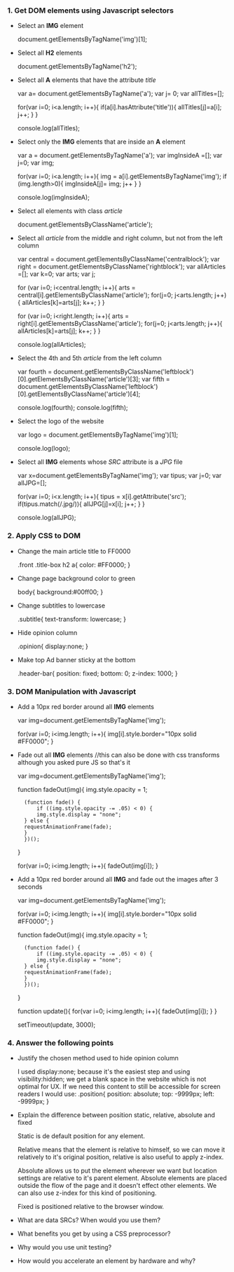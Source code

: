 ### 1. Get DOM elements using Javascript selectors

* Select an __IMG__ element

	document.getElementsByTagName('img')[1];

* Select all __H2__ elements

	document.getElementsByTagName('h2');
	
* Select all __A__ elements that have the attribute _title_

	var a= document.getElementsByTagName('a');
	var j= 0;
	var allTitles=[];

	for(var i=0; i<a.length; i++){
		if(a[i].hasAttribute('title')){
	  		allTitles[j]=a[i];
	  		j++;
		}
	}

	console.log(allTitles);
	
* Select only the __IMG__ elements that are inside an __A__ element

	var a = document.getElementsByTagName('a');
	var imgInsideA =[];
	var j=0;
	var img;

	for(var i=0; i<a.length; i++){
		img = a[i].getElementsByTagName('img');
		if (img.length>0){
			imgInsideA[j]= img;
			j++
		}
	}

	console.log(imgInsideA);
	
* Select all elements with class _article_

	document.getElementsByClassName('article');
	
* Select all _article_ from the middle and right column, but not from the left column
	
	var central = document.getElementsByClassName('centralblock');
	var right = document.getElementsByClassName('rightblock');
	var allArticles =[];
	var k=0;
	var arts;
	var j;

	for (var i=0; i<central.length; i++){
		arts = central[i].getElementsByClassName('article');
		for(j=0; j<arts.length; j++){
	  		allArticles[k]=arts[j];
	  		k++;
		}
	}

	for (var i=0; i<right.length; i++){
		arts = right[i].getElementsByClassName('article');
		for(j=0; j<arts.length; j++){
		  allArticles[k]=arts[j];
		  k++;
		}
	}

	console.log(allArticles);

* Select the 4th and 5th _article_ from the left column

	var fourth = document.getElementsByClassName('leftblock')[0].getElementsByClassName('article')[3];
	var fifth = document.getElementsByClassName('leftblock')[0].getElementsByClassName('article')[4];
	
	console.log(fourth);
	console.log(fifth);

* Select the logo of the website

	var logo = document.getElementsByTagName('img')[1];
	
	console.log(logo);
	
* Select all __IMG__ elements whose _SRC_ attribute is a _JPG_ file

	var x=document.getElementsByTagName('img');
	var tipus;
	var j=0;
	var allJPG=[];

	for(var i=0; i<x.length; i++){
		tipus = x[i].getAttribute('src');
		if(tipus.match(/.jpg/)){
			allJPG[j]=x[i];
			j++;
		}
	}

	console.log(allJPG);

### 2. Apply CSS to DOM

* Change the main article title to FF0000

	.front .title-box h2 a{
		color: #FF0000;
	}

* Change page background color to green

	body{
		background:#00ff00;
	}

* Change subtitles to lowercase

	.subtitle{
		text-transform: lowercase;
	}

* Hide opinion column

	.opinion{
		display:none;
	}

* Make top Ad banner sticky at the bottom

	.header-bar{
		position: fixed;
		bottom: 0;
		z-index: 1000;
	}


### 3. DOM Manipulation with Javascript

* Add a 10px red border around all __IMG__ elements 
	
	var img=document.getElementsByTagName('img');

	for(var i=0; i<img.length; i++){
		img[i].style.border="10px solid #FF0000";
	}

* Fade out all __IMG__ elements
	//this can also be done with css transforms although you asked pure JS so that's it

	var img=document.getElementsByTagName('img');

	function fadeOut(img){
		img.style.opacity = 1;

		(function fade() {
			if ((img.style.opacity -= .05) < 0) {
			img.style.display = "none";
		} else {
		requestAnimationFrame(fade);
		}
		})();
	}

	for(var i=0; i<img.length; i++){
		fadeOut(img[i]);
	}

* Add a 10px red border around all __IMG__ and fade out the images after 3 seconds

	var img=document.getElementsByTagName('img');

	for(var i=0; i<img.length; i++){
		img[i].style.border="10px solid #FF0000";
	}

	function fadeOut(img){
		img.style.opacity = 1;

		(function fade() {
			if ((img.style.opacity -= .05) < 0) {
			img.style.display = "none";
		} else {
		requestAnimationFrame(fade);
		}
		})();
	}

	function update(){
		for(var i=0; i<img.length; i++){
			fadeOut(img[i]);
		}
	}

	setTimeout(update, 3000);


### 4. Answer the following points

* Justify the chosen method used to hide opinion column

	I used display:none; because it's the easiest step and using visibility:hidden; we get a blank space in the 	website which is not optimal for UX. If we need this content to still be accessible for screen readers 
	I would use: 
	.position{
		position: absolute;
		top: -9999px;
		left: -9999px;
	}
	
* Explain the difference between position static, relative, absolute and fixed
	
	Static is de default position for any element. 
	
	Relative means that the element is relative to himself, so we can move it relatively to it's original position, 	relative is also useful to apply z-index.
	
	Absolute allows us to put the element wherever we want but location settings are relative to it's parent 		element. Absolute elements are placed outside the flow of the page and it doesn't effect other elements. We can 	also use z-index for this kind of positioning.
	
	Fixed is positioned relative to the browser window.

* What are data SRCs? When would you use them?

* What benefits you get by using a CSS preprocessor?

* Why would you use unit testing?

* How would you accelerate an element by hardware and why?



